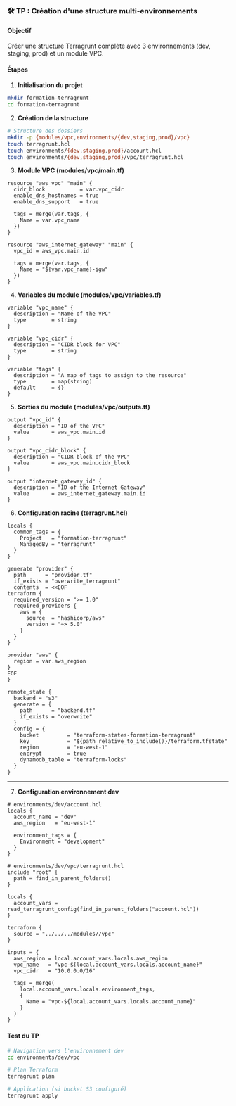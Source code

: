 ### 🛠️ TP : Création d'une structure multi-environnements

#### Objectif

Créer une structure Terragrunt complète avec 3 environnements (dev, staging, prod) et un module VPC.

#### Étapes

1. **Initialisation du projet**
```bash
mkdir formation-terragrunt
cd formation-terragrunt
```

2. **Création de la structure**
```bash
# Structure des dossiers
mkdir -p {modules/vpc,environments/{dev,staging,prod}/vpc}
touch terragrunt.hcl
touch environments/{dev,staging,prod}/account.hcl
touch environments/{dev,staging,prod}/vpc/terragrunt.hcl
```

3. **Module VPC (modules/vpc/main.tf)**
```hcl
resource "aws_vpc" "main" {
  cidr_block           = var.vpc_cidr
  enable_dns_hostnames = true
  enable_dns_support   = true
  
  tags = merge(var.tags, {
    Name = var.vpc_name
  })
}

resource "aws_internet_gateway" "main" {
  vpc_id = aws_vpc.main.id
  
  tags = merge(var.tags, {
    Name = "${var.vpc_name}-igw"
  })
}
```

4. **Variables du module (modules/vpc/variables.tf)**
```hcl
variable "vpc_name" {
  description = "Name of the VPC"
  type        = string
}

variable "vpc_cidr" {
  description = "CIDR block for VPC"
  type        = string
}

variable "tags" {
  description = "A map of tags to assign to the resource"
  type        = map(string)
  default     = {}
}
```

5. **Sorties du module (modules/vpc/outputs.tf)**
```hcl
output "vpc_id" {
  description = "ID of the VPC"
  value       = aws_vpc.main.id
}

output "vpc_cidr_block" {
  description = "CIDR block of the VPC"
  value       = aws_vpc.main.cidr_block
}

output "internet_gateway_id" {
  description = "ID of the Internet Gateway"
  value       = aws_internet_gateway.main.id
}
```

6. **Configuration racine (terragrunt.hcl)**
```hcl
locals {
  common_tags = {
    Project   = "formation-terragrunt"
    ManagedBy = "terragrunt"
  }
}

generate "provider" {
  path      = "provider.tf"
  if_exists = "overwrite_terragrunt"
  contents  = <<EOF
terraform {
  required_version = ">= 1.0"
  required_providers {
    aws = {
      source  = "hashicorp/aws"
      version = "~> 5.0"
    }
  }
}

provider "aws" {
  region = var.aws_region
}
EOF
}

remote_state {
  backend = "s3"
  generate = {
    path      = "backend.tf"
    if_exists = "overwrite"
  }
  config = {
    bucket         = "terraform-states-formation-terragrunt"
    key            = "${path_relative_to_include()}/terraform.tfstate"
    region         = "eu-west-1"
    encrypt        = true
    dynamodb_table = "terraform-locks"
  }
}
```

---

7. **Configuration environnement dev**
```hcl
# environments/dev/account.hcl
locals {
  account_name = "dev"
  aws_region   = "eu-west-1"
  
  environment_tags = {
    Environment = "development"
  }
}
```

```hcl
# environments/dev/vpc/terragrunt.hcl
include "root" {
  path = find_in_parent_folders()
}

locals {
  account_vars = read_terragrunt_config(find_in_parent_folders("account.hcl"))
}

terraform {
  source = "../../../modules//vpc"
}

inputs = {
  aws_region = local.account_vars.locals.aws_region
  vpc_name   = "vpc-${local.account_vars.locals.account_name}"
  vpc_cidr   = "10.0.0.0/16"
  
  tags = merge(
    local.account_vars.locals.environment_tags,
    {
      Name = "vpc-${local.account_vars.locals.account_name}"
    }
  )
}
```

#### Test du TP
```bash
# Navigation vers l'environnement dev
cd environments/dev/vpc

# Plan Terraform
terragrunt plan

# Application (si bucket S3 configuré)
terragrunt apply
```
